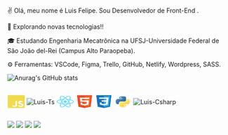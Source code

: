 ✌️ Olá, meu nome é Luis Felipe. Sou Desenvolvedor de Front-End .
 
🤔 Explorando novas tecnologias!!

🎓 Estudando Engenharia Mecatrônica na UFSJ-Universidade Federal de São João del-Rei (Campus Alto Paraopeba).

⚙️ Ferramentas: VSCode, Figma, Trello, GitHub, Netlify, Wordpress, SASS. 

![Anurag's GitHub stats](https://github-readme-stats.vercel.app/api?username=luisFcode&show_icons=true&theme=radical)



<div style="display: inline_block"><br>
  <img align="center" alt="Luis-Js" height="30" width="40" src="https://raw.githubusercontent.com/devicons/devicon/master/icons/javascript/javascript-plain.svg">
  <img align="center" alt="Luis-Ts" height="30" width="40" src="https://cdn.jsdelivr.net/gh/devicons/devicon/icons/cplusplus/cplusplus-original.svg" >
  <img align="center" alt="Luis-React" height="30" width="40" src="https://raw.githubusercontent.com/devicons/devicon/master/icons/react/react-original.svg">
  <img align="center" alt="Luis-HTML" height="30" width="40" src="https://raw.githubusercontent.com/devicons/devicon/master/icons/html5/html5-original.svg">
  <img align="center" alt="Luis-CSS" height="30" width="40" src="https://raw.githubusercontent.com/devicons/devicon/master/icons/css3/css3-original.svg">
  <img align="center" alt="Luis-Python" height="30" width="40" src="https://raw.githubusercontent.com/devicons/devicon/master/icons/python/python-original.svg">
  <img align="center" alt="Luis-Csharp" height="30" width="40" src="https://cdn.jsdelivr.net/gh/devicons/devicon/icons/sass/sass-original.svg">
</div>
  
 ##
 
 <div>
  <a href="https://www.instagram.com/luiis_blasco/" target="_blank"><img src="https://img.shields.io/badge/-Instagram-%23E4405F?style=for-the-badge&logo=instagram&logoColor=white" target="_blank"></a>
   <a href="https://api.whatsapp.com/send?phone=5531997669790&text=" target="_blank"><img src=https://img.shields.io/badge/WhatsApp-25D366?style=for-the-badge&logo=whatsapp&logoColor=white target="_blank"></a>
  <a href = "mailto:luisblascoprogrammer@gmail.com"><img src="https://img.shields.io/badge/-Gmail-%23333?style=for-the-badge&logo=gmail&logoColor=white" target="_blank"></a>
  <a href="https://www.linkedin.com/in/luis-blasco-8868481b0/" target="_blank"><img src=https://img.shields.io/badge/LinkedIn-0077B5?style=for-the-badge&logo=linkedin&logoColor=white target="_blank"></a> 
   

   
 </div>
